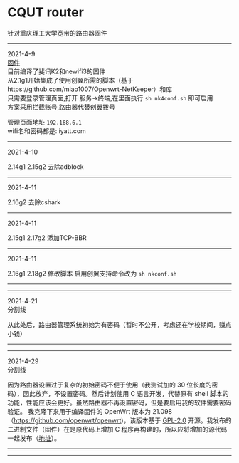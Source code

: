# CQUT router
针对重庆理工大学宽带的路由器固件  

_____________________________________________
2021-4-9  
[固件](固件)  
目前编译了斐讯K2和newifi3的固件  
从2.1g1开始集成了使用创翼所需的脚本（基于https://github.com/miao1007/Openwrt-NetKeeper）和库  
只需要登录管理页面,打开 服务->终端,在里面执行 `sh nk4conf.sh` 即可启用  
方案采用拦截账号,路由器代替创翼拨号

管理页面地址 `192.168.6.1`  
wifi名和密码都是:  iyatt.com  
____________________________________________
2021-4-10

2.14g1 2.15g2 去除adblock
____________________________________________
2021-4-11

2.16g2 去除cshark
____________________________________________
2021-4-11

2.15g1 2.17g2 添加TCP-BBR
____________________________________________
2021-4-11

2.16g1 2.18g2 修改脚本
启用创翼支持命令改为 `sh nkconf.sh`
____________________________________________
____________________________________________
2021-4-21  
分割线  

从此处后，路由器管理系统初始为有密码（暂时不公开，考虑还在学校期间，赚点小钱）  
____________________________________________
____________________________________________
2021-4-29  
分割线  

因为路由器设置过于复杂的初始密码不便于使用（我测试加的 30 位长度的密码），因此放弃，不设置密码。然后计划使用 C 语言开发，代替原有 shell 脚本的功能，性能应该会更好。虽然路由器不再设置密码，但是要启用我的软件需要密码验证。
我克隆下来用于编译固件的 OpenWrt 版本为 21.098（https://github.com/openwrt/openwrt)，该版本基于 [GPL-2.0](https://iyatt.com/license/GPL-2.0.txt) 开源。我发布的二进制文件（固件）在是原代码上增加 C 程序再构建的，所以应将增加的源代码一起发布（[地址](netkeeper开发)）。
____________________________________________
____________________________________________
